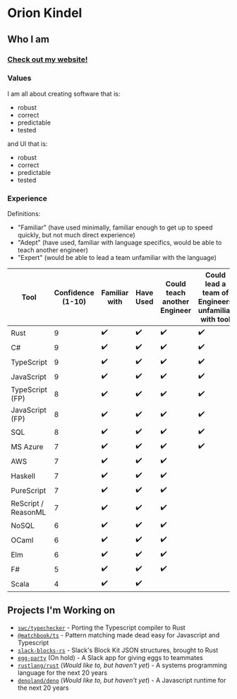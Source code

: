 # Orion Kindel

## Who I am
### [Check out my website!](https://www.orionkindel.com)

### Values
I am all about creating software that is:
 - robust
 - correct
 - predictable
 - tested

and UI that is:
 - robust
 - correct
 - predictable
 - tested

### Experience
Definitions:
- "Familiar" (have used minimally, familiar enough to get up to speed quickly, but not much direct experience)
- "Adept" (have used, familiar with language specifics, would be able to teach another engineer)
- "Expert" (would be able to lead a team unfamiliar with the language)

|Tool|Confidence (1-10)|Familiar with|Have Used|Could teach another Engineer|Could lead a team of Engineers unfamiliar with tool|
|-|-|-|-|-|-|
|Rust               | 9 |:heavy_check_mark:|:heavy_check_mark:|:heavy_check_mark:|:heavy_check_mark:|
|C#                 | 9 |:heavy_check_mark:|:heavy_check_mark:|:heavy_check_mark:|:heavy_check_mark:|
|TypeScript         | 9 |:heavy_check_mark:|:heavy_check_mark:|:heavy_check_mark:|:heavy_check_mark:|
|JavaScript         | 9 |:heavy_check_mark:|:heavy_check_mark:|:heavy_check_mark:|:heavy_check_mark:|
|TypeScript (FP)    | 8 |:heavy_check_mark:|:heavy_check_mark:|:heavy_check_mark:|:heavy_check_mark:|
|JavaScript (FP)    | 8 |:heavy_check_mark:|:heavy_check_mark:|:heavy_check_mark:|:heavy_check_mark:|
|SQL                | 8 |:heavy_check_mark:|:heavy_check_mark:|:heavy_check_mark:|:heavy_check_mark:|
|MS Azure           | 7 |:heavy_check_mark:|:heavy_check_mark:|:heavy_check_mark:|:heavy_check_mark:|
|AWS                | 7 |:heavy_check_mark:|:heavy_check_mark:|:heavy_check_mark:|                  |
|Haskell            | 7 |:heavy_check_mark:|:heavy_check_mark:|:heavy_check_mark:|                  |
|PureScript         | 7 |:heavy_check_mark:|:heavy_check_mark:|:heavy_check_mark:|                  |
|ReScript / ReasonML| 7 |:heavy_check_mark:|:heavy_check_mark:|:heavy_check_mark:|                  |
|NoSQL              | 6 |:heavy_check_mark:|:heavy_check_mark:|:heavy_check_mark:|                  |
|OCaml              | 6 |:heavy_check_mark:|:heavy_check_mark:|:heavy_check_mark:|                  |
|Elm                | 6 |:heavy_check_mark:|:heavy_check_mark:|:heavy_check_mark:|                  |
|F#                 | 5 |:heavy_check_mark:|:heavy_check_mark:|:heavy_check_mark:|                  |
|Scala              | 4 |:heavy_check_mark:|:heavy_check_mark:|                  |                  |


## Projects I'm Working on
 - [`swc/typechecker`] - Porting the Typescript compiler to Rust
 - [`@matchbook/ts`] - Pattern matching made dead easy for Javascript and Typescript
 - [`slack-blocks-rs`] - Slack's Block Kit JSON structures, brought to Rust
 - [`egg-party`] (On hold) - A Slack app for giving eggs to teammates
 - [`rustlang/rust`] (_Would like to, but haven't yet_) - A systems programming language for the next 20 years
 - [`denoland/deno`] (_Would like to, but haven't yet_) - A Javascript runtime for the next 20 years

[`rustlang/rust`]: https://github.com/rustlang/rust
[`denoland/deno`]: https://github.com/denoland/deno
[`swc/typechecker`]: https://github.com/divy-beta/swc-typechecker
[`vermilion`]: https://github.com/vermilion-ui
[`@matchbook/ts`]: https://github.com/matchbook-ts/matchbook-ts
[`egg-party`]: https://github.com/cakekindel/egg-party
[`slack-blocks-rs`]: https://github.com/cakekindel/egg-party

